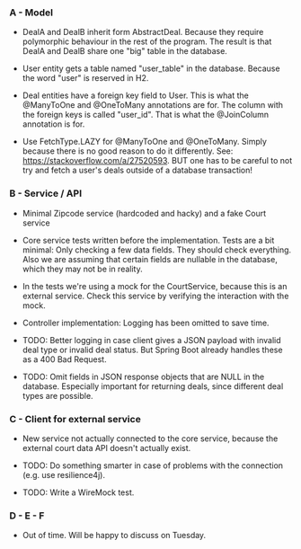 ### A - Model

- DealA and DealB inherit form AbstractDeal. Because they require polymorphic behaviour in the rest of the program.
  The result is that DealA and DealB share one "big" table in the database.

- User entity gets a table named "user_table" in the database. Because the word "user" is reserved in H2.

- Deal entities have a foreign key field to User. This is what the @ManyToOne and @OneToMany annotations are for.
  The column with the foreign keys is called "user_id". That is what the @JoinColumn annotation is for.

- Use FetchType.LAZY for @ManyToOne and @OneToMany. Simply because there is no good reason to do it differently.
  See: https://stackoverflow.com/a/27520593.
  BUT one has to be careful to not try and fetch a user's deals outside of a database transaction!

### B - Service / API

- Minimal Zipcode service (hardcoded and hacky) and a fake Court service

- Core service tests written before the implementation. 
  Tests are a bit minimal: Only checking a few data fields. They should check everything.
  Also we are assuming that certain fields are nullable in the database, which they may not be in reality.

- In the tests we're using a mock for the CourtService, because this is an external service. 
  Check this service by verifying the interaction with the mock.

- Controller implementation: Logging has been omitted to save time.

- TODO: Better logging in case client gives a JSON payload with invalid deal type or invalid deal status.
  But Spring Boot already handles these as a 400 Bad Request.

- TODO: Omit fields in JSON response objects that are NULL in the database. Especially important for returning deals,
  since different deal types are possible.

### C - Client for external service

- New service not actually connected to the core service, because the external court data API doesn't actually exist.

- TODO: Do something smarter in case of problems with the connection (e.g. use resilience4j).

- TODO: Write a WireMock test. 

### D - E - F

- Out of time. Will be happy to discuss on Tuesday.
